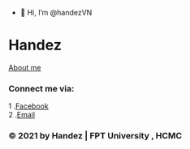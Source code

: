 - 👋 Hi, I’m @handezVN



<!---
handezVN/handezVN is a ✨ special ✨ repository because its `README.md` (this file) appears on your GitHub profile.
You can click the Preview link to take a look at your changes.
--->

# Handez
[About me](https://handezvn.github.io/my-website/) <br/>
### Connect me via:
1 .[Facebook](http://facebook.com/TA.Handez)</br>
2 .[Email](handez1008@gmail.com)

### © 2021 by Handez | FPT University , HCMC
